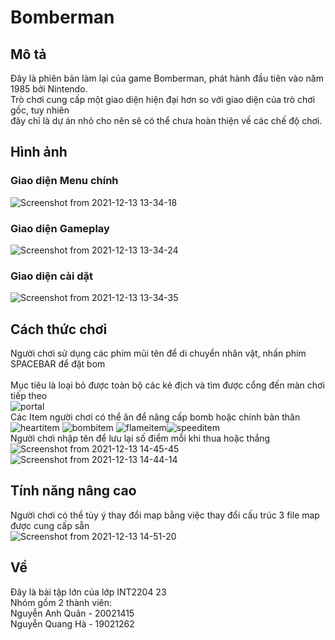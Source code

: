 # Bomberman

## Mô tả
Đây là phiên bản làm lại của game Bomberman, phát hành đầu tiên vào năm 1985 bởi Nintendo.<br />
Trò chơi cung cấp một giao diện hiện đại hơn so với giao diện của trò chơi gốc, tuy nhiên <br />
đây chỉ là dự án nhỏ cho nên sẽ có thể chưa hoàn thiện về các chế độ chơi.<br />

## Hình ảnh
### Giao diện Menu chính
![Screenshot from 2021-12-13 13-34-18](https://user-images.githubusercontent.com/78075693/145769445-dafc1fe2-d9e6-4a19-a41c-64a0187f4781.png)

### Giao diện Gameplay
![Screenshot from 2021-12-13 13-34-24](https://user-images.githubusercontent.com/78075693/145769475-35a00afb-0ad2-4c61-ab32-7592781ebe17.png)

### Giao diện cài dặt
![Screenshot from 2021-12-13 13-34-35](https://user-images.githubusercontent.com/78075693/145769490-d341937b-1658-40a0-8080-8b706e7cad28.png)

## Cách thức chơi
Người chơi sử dụng các phím mũi tên để di chuyển nhân vật, nhấn phím SPACEBAR để đặt bom<br />
<br />
Mục tiêu là loại bỏ được toàn bộ các kẻ địch và tìm được cổng đến màn chơi tiếp theo<br />
![portal](https://user-images.githubusercontent.com/78075693/145772367-d700816f-fef1-4001-b17d-6dd41cf541a5.png)
<br />
Các Item người chơi có thể ăn để nâng cấp bomb hoặc chính bản thân
![heartitem](https://user-images.githubusercontent.com/78075693/145772472-05894728-a79c-425b-8303-3a8a0f8c8b58.png) ![bombitem](https://user-images.githubusercontent.com/78075693/145772490-29a5331d-cade-49d5-ba83-b44880a27590.png) ![flameitem](https://user-images.githubusercontent.com/78075693/145772579-2af0a12e-a9fb-479b-adb2-1b0e20b06fa8.png)![speeditem](https://user-images.githubusercontent.com/78075693/145772611-879daad8-d52d-4aee-b9e7-0efa4a9f1e31.png)
<br />
Người chơi nhập tên để lưu lại số điểm mỗi khi thua hoặc thắng<br />
![Screenshot from 2021-12-13 14-45-45](https://user-images.githubusercontent.com/78075693/145772259-d240cee2-98db-44c3-a16a-9583f07ef8f7.png)
![Screenshot from 2021-12-13 14-44-14](https://user-images.githubusercontent.com/78075693/145772276-43bdd701-193d-4921-9c5e-235442e711e5.png)

## Tính năng nâng cao
Người chơi có thể tùy ý thay đổi map bằng việc thay đổi cấu trúc 3 file map được cung cấp sẵn<br />
![Screenshot from 2021-12-13 14-51-20](https://user-images.githubusercontent.com/78075693/145772803-5f577f14-4eb7-4d48-a1a0-c8edaecf6ece.png)

## Về
Đây là bài tập lớn của lớp INT2204 23<br />
Nhóm gồm 2 thành viên:<br />
Nguyễn Anh Quân - 20021415<br />
Nguyễn Quang Hà - 19021262<br />
